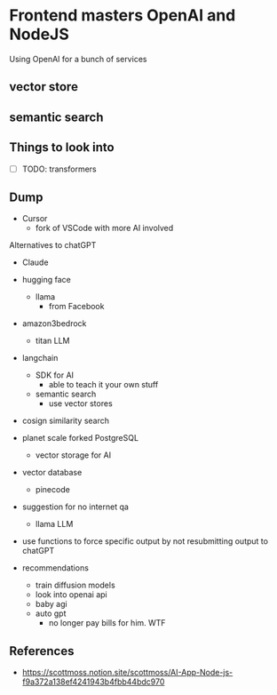 # Frontend masters OpenAI and NodeJS

Using OpenAI for a bunch of services

## vector store

## semantic search

## Things to look into

- [ ] TODO: transformers

## Dump

- Cursor
  - fork of VSCode with more AI involved

Alternatives to chatGPT

- Claude
- hugging face
  - llama
    - from Facebook
- amazon3bedrock

  - titan LLM

- langchain

  - SDK for AI
    - able to teach it your own stuff
  - semantic search
    - use vector stores

- cosign similarity search
- planet scale forked PostgreSQL

  - vector storage for AI

- vector database

  - pinecode

- suggestion for no internet qa

  - llama LLM

- use functions to force specific output by not resubmitting output to chatGPT

- recommendations
  - train diffusion models
  - look into openai api
  - baby agi
  - auto gpt
    - no longer pay bills for him. WTF

## References

- https://scottmoss.notion.site/scottmoss/AI-App-Node-js-f9a372a138ef4241943b4fbb44bdc970
